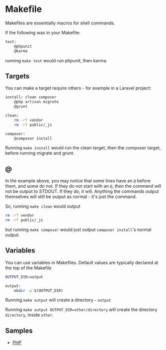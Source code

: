 Makefile
========

Makefiles are essentially macros for shell commands.

If the following was in your Makefile:

```bash
test:
	@phpunit
	@karma
```

running `make test` would run phpunit, then karma.

## Targets

You can make a target require others - for example in a Laravel project:

```bash
install: clean composer
	@php artisan migrate
	@grunt

clean:
	rm -rf vendor
	rm -rf public/_js

composer:
	@composer install
```

Running `make install` would run the clean target, then the composer target, before running migrate and grunt.

## @

In the example above, you may notice that some lines have an `@` before them, and some do not. If they do not start with an `@`, then the command will not be output to STDOUT. If they do, it will. Anything the commands output themselves will still be output as normal - it's just the command.

So, running `make clean` would output

```bash
rm -rf vendor
rm -rf public/_js
```

but running `make composer` would just output `composer install`'s normal output.

## Variables

You can use variables in Makefiles. Default values are typically declared at the top of the Makefile

```bash
OUTPUT_DIR=output

output:
	mkdir -p $(OUTPUT_DIR)
```

Running `make output` will create a directory - `output`

Running `make output OUTPUT_DIR=other/directory` will create the directory `directory`, inside `other`.

## Samples

- [PHP](Makefile-PHP)
